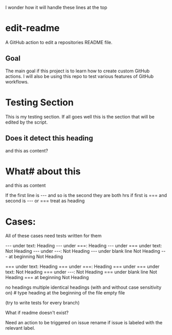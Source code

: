 ---
---
I wonder how it will
handle these lines at the top
# edit-readme
A GitHub action to edit a repositories README file.
## Goal
The main goal if this project is to learn how to create custom GitHub actions. I will also be using this repo to test various features of GitHub workflows.

# Testing Section
This is my testing section. If all goes well this is the section that will be edited by the script.

Does it detect this heading
----------------
and this as content?

What# about this
======
and this as content


If the first line is --- and so is the second they are both hrs
if first is === and second is --- or === treat as heading

# Cases:
All of these cases need tests written for them

--- under text:				Heading
--- under ===:				Heading
--- under === under text:	Not Heading
--- under ---:				Not Heading
--- under blank line		Not Heading
--- at beginning			Not Heading


=== under text:				Heading
=== under ===:				Heading
=== under === under text:	Not Heading
=== under ---:				Not Heading
=== under blank line		Not Heading
=== at beginning			Not Heading

no headings
multiple identical headings (with and without case sensitivity on)
\# type heading at the beginning of the file
empty file

(try to write tests for every branch)

What if readme doesn't exist?

Need an action to be triggered on issue rename if issue is labeled with the relevant label.